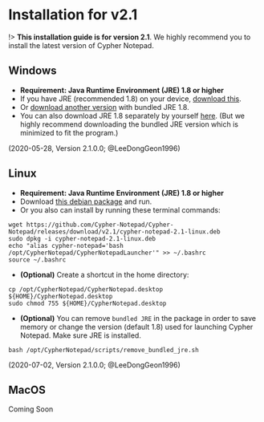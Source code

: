 
# Installation for v2.1

!> **This installation guide is for version 2.1**. We highly recommend you to install the latest version of Cypher Notepad.

## Windows

* **Requirement: Java Runtime Environment (JRE) 1.8 or higher** 
* If you have JRE (recommended 1.8) on your device, [download this](https://github.com/Cypher-Notepad/Cypher-Notepad/releases/download/v2.1/Cypher.Notepad.exe). 
* Or [download another version](https://github.com/Cypher-Notepad/Cypher-Notepad/releases/download/v2.1/Cypher.Notepad.Setup.bundled.JRE.exe) with bundled JRE 1.8.  
* You can also download JRE 1.8 separately by yourself [here](https://www.oracle.com/java/technologies/javase-jre8-downloads.html). (But we highly recommend downloading the bundled JRE version which is minimized to fit the program.) 

(2020-05-28, Version 2.1.0.0; @LeeDongGeon1996)

## Linux

* **Requirement: Java Runtime Environment (JRE) 1.8 or higher**
* Download [this debian package](https://github.com/Cypher-Notepad/Cypher-Notepad/releases/download/v2.1/cypher-notepad-2.1-linux.deb) and run.
* Or you also can install by running these terminal commands: 

```
wget https://github.com/Cypher-Notepad/Cypher-Notepad/releases/download/v2.1/cypher-notepad-2.1-linux.deb
sudo dpkg -i cypher-notepad-2.1-linux.deb
echo "alias cypher-notepad='bash /opt/CypherNotepad/CypherNotepadLauncher'" >> ~/.bashrc 
source ~/.bashrc
```

* **(Optional)** Create a shortcut in the home directory: 

```
cp /opt/CypherNotepad/CypherNotepad.desktop ${HOME}/CypherNotepad.desktop
sudo chmod 755 ${HOME}/CypherNotepad.desktop
```

* **(Optional)** You can remove `bundled JRE` in the package in order to save memory or change the version (default 1.8) used for launching Cypher Notepad. Make sure JRE is installed.

```
bash /opt/CypherNotepad/scripts/remove_bundled_jre.sh
```
 (2020-07-02, Version 2.1.0.0; @LeeDongGeon1996)


## MacOS

Coming Soon
